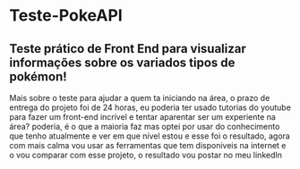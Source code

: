 # Teste-PokeAPI
Teste prático de Front End para visualizar informações sobre os variados tipos de pokémon!
-----------------------------------------------------------------------------------------
Mais sobre o teste para ajudar a quem ta iniciando na área, o prazo de entrega do projeto foi de 24 horas, eu poderia ter usado tutorias do youtube para fazer um front-end incrível e tentar aparentar ser um experiente na área? poderia, é o que a maioria faz mas optei por usar do conhecimento que tenho atualmente e ver em que nível estou e esse foi o resultado, agora com mais calma vou usar as ferramentas que tem disponiveis na internet e o vou comparar com esse projeto, o resultado vou postar no meu linkedIn
